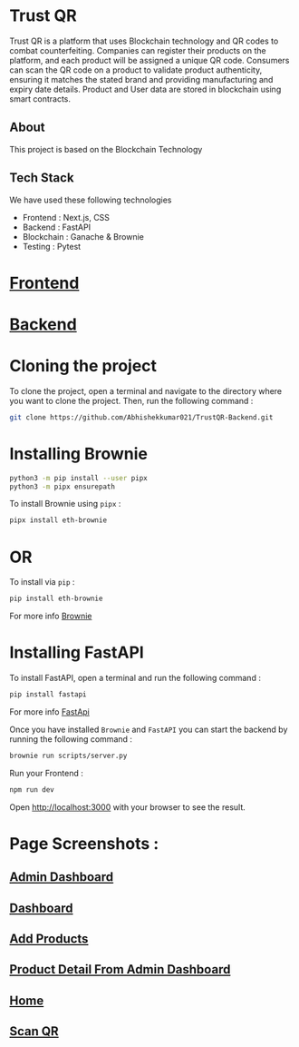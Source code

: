 # Trust QR

Trust QR is a platform that uses Blockchain technology and QR codes to combat counterfeiting. Companies can register their products on the platform, and each product will be assigned a unique QR code. Consumers can scan the QR code on a product to validate product authenticity, ensuring it matches the stated brand and providing manufacturing and expiry date details.
Product and User data are stored in blockchain using smart contracts.

## About
This project is based on the Blockchain Technology

## Tech Stack
We have used these following technologies

* Frontend : Next.js, CSS
* Backend : FastAPI
* Blockchain : Ganache & Brownie
* Testing : Pytest

# [Frontend](https://github.com/Abhishekkumar021/TrustQR-Frontend/)
# [Backend](https://github.com/Abhishekkumar021/TrustQR-Backend)

# Cloning the project
To clone the project, open a terminal and navigate to the directory where you want to clone the project. Then, run the following command :
```bash
git clone https://github.com/Abhishekkumar021/TrustQR-Backend.git
```

# Installing Brownie
```bash
python3 -m pip install --user pipx
python3 -m pipx ensurepath
```

To install Brownie using `pipx` :
```bash
pipx install eth-brownie
```

# OR 

To install via `pip` :
```bash
pip install eth-brownie
```
For more info [Brownie](https://eth-brownie.readthedocs.io/en/stable/install.html)

# Installing FastAPI

To install FastAPI, open a terminal and run the following command :
```bash
pip install fastapi
```
For more info [FastApi](https://fastapi.tiangolo.com/)

Once you have installed `Brownie` and `FastAPI` you can start the backend by running the following command :
```bash
brownie run scripts/server.py
```
Run your Frontend :
```bash
npm run dev
```

Open [http://localhost:3000](http://localhost:3000) with your browser to see the result.

# Page Screenshots :
## [Admin Dashboard](https://github.com/Abhishekkumar021/TrustQR-Frontend/blob/main/ScreenShots/Admin_Dashboard.jpeg)
## [Dashboard](https://github.com/Abhishekkumar021/TrustQR-Frontend/blob/main/ScreenShots/DashBoard.jpeg)
## [Add Products](https://github.com/Abhishekkumar021/TrustQR-Frontend/blob/main/ScreenShots/Add_Product.jpeg)
## [Product Detail From Admin Dashboard](https://github.com/Abhishekkumar021/TrustQR-Frontend/blob/main/ScreenShots/Product_details.jpeg)
## [Home](https://github.com/Abhishekkumar021/TrustQR-Frontend/blob/main/ScreenShots/Home.jpeg)
## [Scan QR](https://github.com/Abhishekkumar021/TrustQR-Frontend/blob/main/ScreenShots/ScanQR.jpeg)
